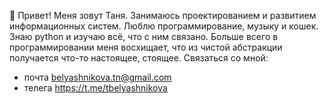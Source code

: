 👋 Привет! Меня зовут Таня.
Занимаюсь проектированием и развитием информационных систем. Люблю программирование, музыку и кошек. Знаю python и изучаю всё, что с ним связано. Больше всего в программировании меня восхищает, что из чистой абстракции получается что-то настоящее, стоящее. 
Связаться со мной: 
- почта belyashnikova.tn@gmail.com
- телега https://t.me/tbelyashnikova


<!---
belyashnikovatn/belyashnikovatn is a ✨ special ✨ repository because its `README.md` (this file) appears on your GitHub profile.
You can click the Preview link to take a look at your changes.
--->

